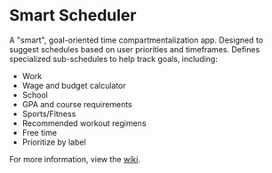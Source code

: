 # Smart Scheduler

A "smart", goal-oriented time compartmentalization app. Designed to suggest
schedules based on user priorities and timeframes. Defines specialized 
sub-schedules to help track goals, including:
- Work
 - Wage and budget calculator
- School
 - GPA and course requirements
- Sports/Fitness
 - Recommended workout regimens
- Free time
 - Prioritize by label
 
For more information, view the [wiki](https://github.com/uml-app2-2017/assignment-2-design-docs-for-student-app-team-john/wiki).

